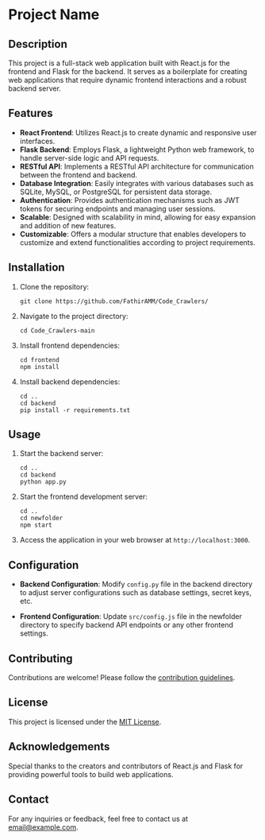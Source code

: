 # Project Name

## Description

This project is a full-stack web application built with React.js for the frontend and Flask for the backend. It serves as a boilerplate for creating web applications that require dynamic frontend interactions and a robust backend server.

## Features

- **React Frontend**: Utilizes React.js to create dynamic and responsive user interfaces.
- **Flask Backend**: Employs Flask, a lightweight Python web framework, to handle server-side logic and API requests.
- **RESTful API**: Implements a RESTful API architecture for communication between the frontend and backend.
- **Database Integration**: Easily integrates with various databases such as SQLite, MySQL, or PostgreSQL for persistent data storage.
- **Authentication**: Provides authentication mechanisms such as JWT tokens for securing endpoints and managing user sessions.
- **Scalable**: Designed with scalability in mind, allowing for easy expansion and addition of new features.
- **Customizable**: Offers a modular structure that enables developers to customize and extend functionalities according to project requirements.
  
## Installation

1. Clone the repository:

    ```
    git clone https://github.com/FathirAMM/Code_Crawlers/
    ```

2. Navigate to the project directory:

    ```
    cd Code_Crawlers-main
    ```

3. Install frontend dependencies:

    ```
    cd frontend
    npm install
    ```

4. Install backend dependencies:

    ```
    cd ..
    cd backend
    pip install -r requirements.txt
    ```

## Usage

1. Start the backend server:

    ```
    cd ..
    cd backend
    python app.py
    ```

2. Start the frontend development server:

    ```
    cd ..
    cd newfolder
    npm start
    ```

3. Access the application in your web browser at `http://localhost:3000`.

## Configuration

- **Backend Configuration**: Modify `config.py` file in the backend directory to adjust server configurations such as database settings, secret keys, etc.
  
- **Frontend Configuration**: Update `src/config.js` file in the newfolder directory to specify backend API endpoints or any other frontend settings.

## Contributing

Contributions are welcome! Please follow the [contribution guidelines](CONTRIBUTING.md).

## License

This project is licensed under the [MIT License](LICENSE).

## Acknowledgements

Special thanks to the creators and contributors of React.js and Flask for providing powerful tools to build web applications.

## Contact

For any inquiries or feedback, feel free to contact us at [email@example.com](mailto:email@example.com).
